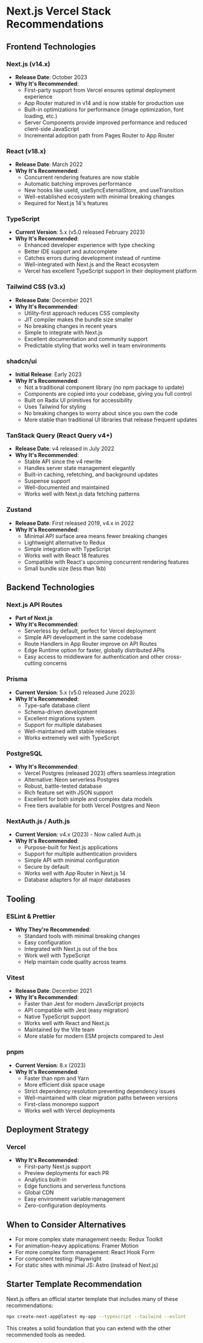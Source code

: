 # Next.js Vercel Stack Recommendations

## Frontend Technologies

### Next.js (v14.x)
- **Release Date**: October 2023
- **Why It's Recommended**: 
  - First-party support from Vercel ensures optimal deployment experience
  - App Router matured in v14 and is now stable for production use
  - Built-in optimizations for performance (image optimization, font loading, etc.)
  - Server Components provide improved performance and reduced client-side JavaScript
  - Incremental adoption path from Pages Router to App Router

### React (v18.x)
- **Release Date**: March 2022
- **Why It's Recommended**:
  - Concurrent rendering features are now stable
  - Automatic batching improves performance
  - New hooks like useId, useSyncExternalStore, and useTransition
  - Well-established ecosystem with minimal breaking changes
  - Required for Next.js 14's features

### TypeScript
- **Current Version**: 5.x (v5.0 released February 2023)
- **Why It's Recommended**:
  - Enhanced developer experience with type checking
  - Better IDE support and autocomplete
  - Catches errors during development instead of runtime
  - Well-integrated with Next.js and the React ecosystem
  - Vercel has excellent TypeScript support in their deployment platform

### Tailwind CSS (v3.x)
- **Release Date**: December 2021
- **Why It's Recommended**:
  - Utility-first approach reduces CSS complexity
  - JIT compiler makes the bundle size smaller
  - No breaking changes in recent years
  - Simple to integrate with Next.js
  - Excellent documentation and community support
  - Predictable styling that works well in team environments

### shadcn/ui
- **Initial Release**: Early 2023
- **Why It's Recommended**:
  - Not a traditional component library (no npm package to update)
  - Components are copied into your codebase, giving you full control
  - Built on Radix UI primitives for accessibility
  - Uses Tailwind for styling
  - No breaking changes to worry about since you own the code
  - More stable than traditional UI libraries that release frequent updates

### TanStack Query (React Query v4+)
- **Release Date**: v4 released in July 2022
- **Why It's Recommended**:
  - Stable API since the v4 rewrite
  - Handles server state management elegantly
  - Built-in caching, refetching, and background updates
  - Suspense support
  - Well-documented and maintained
  - Works well with Next.js data fetching patterns

### Zustand
- **Release Date**: First released 2019, v4.x in 2022
- **Why It's Recommended**:
  - Minimal API surface area means fewer breaking changes
  - Lightweight alternative to Redux
  - Simple integration with TypeScript
  - Works well with React 18 features
  - Compatible with React's upcoming concurrent rendering features
  - Small bundle size (less than 1kb)

## Backend Technologies

### Next.js API Routes
- **Part of Next.js**
- **Why It's Recommended**:
  - Serverless by default, perfect for Vercel deployment
  - Simple API development in the same codebase
  - Route Handlers in App Router improve on API Routes
  - Edge Runtime option for faster, globally distributed APIs
  - Easy access to middleware for authentication and other cross-cutting concerns

### Prisma
- **Current Version**: 5.x (v5.0 released June 2023)
- **Why It's Recommended**:
  - Type-safe database client
  - Schema-driven development
  - Excellent migrations system
  - Support for multiple databases
  - Well-maintained with stable releases
  - Works extremely well with TypeScript

### PostgreSQL
- **Why It's Recommended**:
  - Vercel Postgres (released 2023) offers seamless integration
  - Alternative: Neon serverless Postgres
  - Robust, battle-tested database
  - Rich feature set with JSON support
  - Excellent for both simple and complex data models
  - Free tiers available for both Vercel Postgres and Neon

### NextAuth.js / Auth.js
- **Current Version**: v4.x (2023) - Now called Auth.js
- **Why It's Recommended**:
  - Purpose-built for Next.js applications
  - Support for multiple authentication providers
  - Simple API with minimal configuration
  - Secure by default
  - Works well with App Router in Next.js 14
  - Database adapters for all major databases

## Tooling

### ESLint & Prettier
- **Why They're Recommended**:
  - Standard tools with minimal breaking changes
  - Easy configuration
  - Integrated with Next.js out of the box
  - Work well with TypeScript
  - Help maintain code quality across teams

### Vitest
- **Release Date**: December 2021
- **Why It's Recommended**:
  - Faster than Jest for modern JavaScript projects
  - API compatible with Jest (easy migration)
  - Native TypeScript support
  - Works well with React and Next.js
  - Maintained by the Vite team
  - More stable for modern ESM projects compared to Jest

### pnpm
- **Current Version**: 8.x (2023)
- **Why It's Recommended**:
  - Faster than npm and Yarn
  - More efficient disk space usage
  - Strict dependency resolution preventing dependency issues
  - Well-maintained with clear migration paths between versions
  - First-class monorepo support
  - Works well with Vercel deployments

## Deployment Strategy

### Vercel
- **Why It's Recommended**:
  - First-party Next.js support
  - Preview deployments for each PR
  - Analytics built-in
  - Edge functions and serverless functions
  - Global CDN
  - Easy environment variable management
  - Zero-configuration deployments

## When to Consider Alternatives

- For more complex state management needs: Redux Toolkit
- For animation-heavy applications: Framer Motion
- For more complex form management: React Hook Form
- For component testing: Playwright
- For static sites with minimal JS: Astro (instead of Next.js)

## Starter Template Recommendation

Next.js offers an official starter template that includes many of these recommendations:

```bash
npx create-next-app@latest my-app --typescript --tailwind --eslint
```

This creates a solid foundation that you can extend with the other recommended tools as needed.
